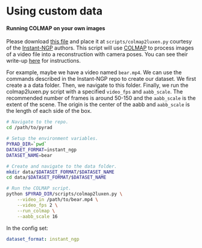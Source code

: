 # Using custom data

#### Running COLMAP on your own images

Please download [this file](https://github.com/NVlabs/instant-ngp/blob/07d8e2ca7232f97397ab73af9b56c7db639d3445/scripts/colmap2luxen.py) and place it at `scripts/colmap2luxen.py` courtesy of the [Instant-NGP](https://github.com/NVlabs/instant-ngp) authors. This script will use [COLMAP](https://github.com/colmap/colmap) to process images of a video file into a reconstruction with camera poses. You can see their write-up [here](https://github.com/NVlabs/instant-ngp/blob/master/docs/luxen_dataset_tips.md) for instructions.

For example, maybe we have a video named `bear.mp4`. We can use the commands described in the Instant-NGP repo to create our dataset. We first create a a data folder. Then, we navigate to this folder. Finally, we run the colmap2luxen.py script with a specified `video_fps` and `aabb_scale`. The recommended number of frames is around 50-150 and the `aabb_scale` is the extent of the scene. The origin is the center of the aabb and `aabb_scale` is the length of each side of the box.

```bash
# Navigate to the repo.
cd /path/to/pyrad

# Setup the environment variables.
PYRAD_DIR=`pwd`
DATASET_FORMAT=instant_ngp
DATASET_NAME=bear

# Create and navigate to the data folder.
mkdir data/$DATASET_FORMAT/$DATASET_NAME
cd data/$DATASET_FORMAT/$DATASET_NAME

# Run the COLMAP script.
python $PYRAD_DIR/scripts/colmap2luxen.py \
    --video_in /path/to/bear.mp4 \
    --video_fps 2 \
    --run_colmap \
    --aabb_scale 16
```

In the config set:
```yaml
dataset_format: instant_ngp
```